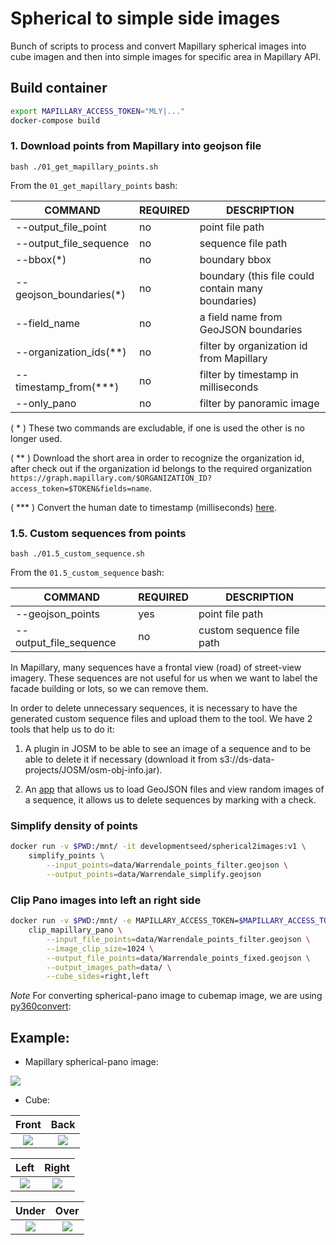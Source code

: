 # Spherical to simple side images

Bunch of scripts to process and convert Mapillary spherical images into cube imagen and then into simple images for specific area in Mapillary API.

## Build container

```sh
export MAPILLARY_ACCESS_TOKEN="MLY|..."
docker-compose build
```

### 1. Download points from Mapillary into geojson file

```
bash ./01_get_mapillary_points.sh
```

From the `01_get_mapillary_points` bash:

| COMMAND                 | REQUIRED | DESCRIPTION                                              |
| -----------------       | -------- | -------------------------------------------------        |
| --output_file_point     | no       | point file path                                          |
| --output_file_sequence  | no       | sequence file path                                       |
| --bbox(*)               | no       | boundary bbox                                            |
| --geojson_boundaries(*) | no       | boundary (this file could contain many boundaries)       |
| --field_name            | no       | a field name from GeoJSON boundaries                     |
| --organization_ids(**)  | no       | filter by organization id from Mapillary                 |
| --timestamp_from(***)   | no       | filter by timestamp in milliseconds                      |
| --only_pano             | no       | filter by panoramic image                                |

( * ) These two commands are excludable, if one is used the other is no longer used.

( ** ) Download the short area in order to recognize the organization id, after check out if the organization id belongs to the required organization `https://graph.mapillary.com/$ORGANIZATION_ID?access_token=$TOKEN&fields=name`.

( *** ) Convert the human date to timestamp (milliseconds) [here](https://www.epochconverter.com/). 

### 1.5. Custom sequences from points
```
bash ./01.5_custom_sequence.sh
```

From the `01.5_custom_sequence` bash:

| COMMAND                 | REQUIRED | DESCRIPTION                                              |
| -----------------       | -------- | -------------------------------------------------        |
| --geojson_points        | yes      | point file path                                          |
| --output_file_sequence  | no       | custom sequence file path                                |

In Mapillary, many sequences have a frontal view (road) of street-view imagery. These sequences are not useful for us when we want to label the facade building or lots, so we can remove them.

In order to delete unnecessary sequences, it is necessary to have the generated custom sequence files and upload them to the tool. We have 2 tools that help us to do it:
1. A plugin in JOSM to be able to see an image of a sequence and to be able to delete it if necessary (download it from s3://ds-data-projects/JOSM/osm-obj-info.jar). 

2. An [app](https://filter_sequences.surge.sh/) that allows us to load GeoJSON files and view random images of a sequence, it allows us to delete sequences by marking with a check.



### Simplify density of points

```sh
docker run -v $PWD:/mnt/ -it developmentseed/spherical2images:v1 \
    simplify_points \
        --input_points=data/Warrendale_points_filter.geojson \
        --output_points=data/Warrendale_simplify.geojson
```

### Clip Pano images into left an right side

```sh
docker run -v $PWD:/mnt/ -e MAPILLARY_ACCESS_TOKEN=$MAPILLARY_ACCESS_TOKEN -it developmentseed/spherical2images:v1 \
    clip_mapillary_pano \
        --input_file_points=data/Warrendale_points_filter.geojson \
        --image_clip_size=1024 \
        --output_file_points=data/Warrendale_points_fixed.geojson \
        --output_images_path=data/ \
        --cube_sides=right,left
```

_Note_
For converting spherical-pano image to cubemap image, we are using [py360convert](https://github.com/sunset1995/py360convert):

## Example:

- Mapillary spherical-pano image:

![](img/380223760052524.jpg)

- Cube:

|               Front                |                Back                |
| :--------------------------------: | :--------------------------------: |
| ![](img/380223760052524_front.jpg) | ![](/img/380223760052524_back.jpg) |

|               Left                |               Right                |
| :-------------------------------: | :--------------------------------: |
| ![](img/380223760052524_left.jpg) | ![](img/380223760052524_right.jpg) |

|               Under                |               Over                |
| :--------------------------------: | :-------------------------------: |
| ![](img/380223760052524_under.jpg) | ![](img/380223760052524_over.jpg) |
